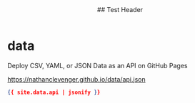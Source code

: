 <header>
## Test Header
</header>

# data
Deploy CSV, YAML, or JSON Data as an API on GitHub Pages

<https://nathanclevenger.github.io/data/api.json>

```json
{{ site.data.api | jsonify }}
```
